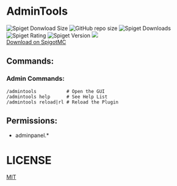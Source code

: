# AdminTools

![Spiget Donwload Size](https://img.shields.io/spiget/download-size/63453?style=for-the-badge&logo=appveyor) ![GitHub repo size](https://img.shields.io/github/repo-size/skyhill2003/AdminTools?style=for-the-badge&logo=appveyor) ![Spiget Downloads](https://img.shields.io/spiget/downloads/63453?style=for-the-badge&logo=appveyor) ![Spiget Rating](https://img.shields.io/spiget/rating/63453?style=for-the-badge&logo=appveyor) 
![Spiget Version](https://img.shields.io/spiget/version/63453?style=for-the-badge&logo=appveyor) ![](https://img.shields.io/spiget/tested-versions/63453?style=for-the-badge&logo=appveyor?style=for-the-badge&logo=appveyor)
<br>[Download on SpigotMC](https://www.spigotmc.org/resources/admincontrolpanel-merry-christmas-free-coming-soon-confing.63453)

## Commands:<br>
### Admin Commands:
``/admintools           # Open the GUI``<br>
``/admintools help      # See Help List``<br>
``/admintools reload|rl # Reload the Plugin``

## Permissions:
- adminpanel.*

# LICENSE
[MIT](https://github.com/skyhill2003/AdminTools/blob/master/LICENSE)
